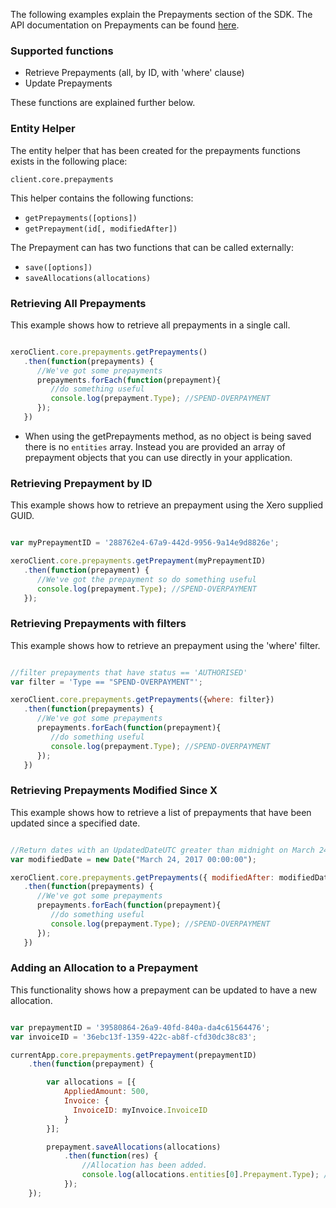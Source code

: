 The following examples explain the Prepayments section of the SDK.  The API documentation on Prepayments can be found [here](https://developer.xero.com/documentation/api/prepayments).

### Supported functions

* Retrieve Prepayments (all, by ID, with 'where' clause)
* Update Prepayments

These functions are explained further below.

### Entity Helper

The entity helper that has been created for the prepayments functions exists in the following place:

`client.core.prepayments`

This helper contains the following functions:

* `getPrepayments([options])`
* `getPrepayment(id[, modifiedAfter])`

The Prepayment can has two functions that can be called externally:

* `save([options])`
* `saveAllocations(allocations)`


### Retrieving All Prepayments

This example shows how to retrieve all prepayments in a single call.

```javascript

xeroClient.core.prepayments.getPrepayments()
   .then(function(prepayments) {
      //We've got some prepayments
      prepayments.forEach(function(prepayment){
         //do something useful
         console.log(prepayment.Type); //SPEND-OVERPAYMENT
      });
   })
```

* When using the getPrepayments method, as no object is being saved there is no `entities` array.  Instead you are provided an array of prepayment objects that you can use directly in your application.

### Retrieving Prepayment by ID

This example shows how to retrieve an prepayment using the Xero supplied GUID.

```javascript

var myPrepaymentID = '288762e4-67a9-442d-9956-9a14e9d8826e';

xeroClient.core.prepayments.getPrepayment(myPrepaymentID)
   .then(function(prepayment) {
      //We've got the prepayment so do something useful
      console.log(prepayment.Type); //SPEND-OVERPAYMENT
   });
```

### Retrieving Prepayments with filters

This example shows how to retrieve an prepayment using the 'where' filter.

```javascript

//filter prepayments that have status == 'AUTHORISED'
var filter = 'Type == "SPEND-OVERPAYMENT"';

xeroClient.core.prepayments.getPrepayments({where: filter})
   .then(function(prepayments) {
      //We've got some prepayments
      prepayments.forEach(function(prepayment){
         //do something useful
         console.log(prepayment.Type); //SPEND-OVERPAYMENT
      });
   })
```

### Retrieving Prepayments Modified Since X

This example shows how to retrieve a list of prepayments that have been updated since a specified date.

```javascript

//Return dates with an UpdatedDateUTC greater than midnight on March 24th, 2017.
var modifiedDate = new Date("March 24, 2017 00:00:00");

xeroClient.core.prepayments.getPrepayments({ modifiedAfter: modifiedDate })
   .then(function(prepayments) {
      //We've got some prepayments
      prepayments.forEach(function(prepayment){
         //do something useful
         console.log(prepayment.Type); //SPEND-OVERPAYMENT
      });
   })
```

### Adding an Allocation to a Prepayment

This functionality shows how a prepayment can be updated to have a new allocation.

```javascript

var prepaymentID = '39580864-26a9-40fd-840a-da4c61564476';
var invoiceID = '36ebc13f-1359-422c-ab8f-cfd30dc38c83';

currentApp.core.prepayments.getPrepayment(prepaymentID)
    .then(function(prepayment) {

        var allocations = [{
            AppliedAmount: 500,
            Invoice: {
              InvoiceID: myInvoice.InvoiceID
            }
        }];

        prepayment.saveAllocations(allocations)
            .then(function(res) {
                //Allocation has been added.
                console.log(allocations.entities[0].Prepayment.Type); //'SPEND-OVERPAYMENT'
            });
    });
```